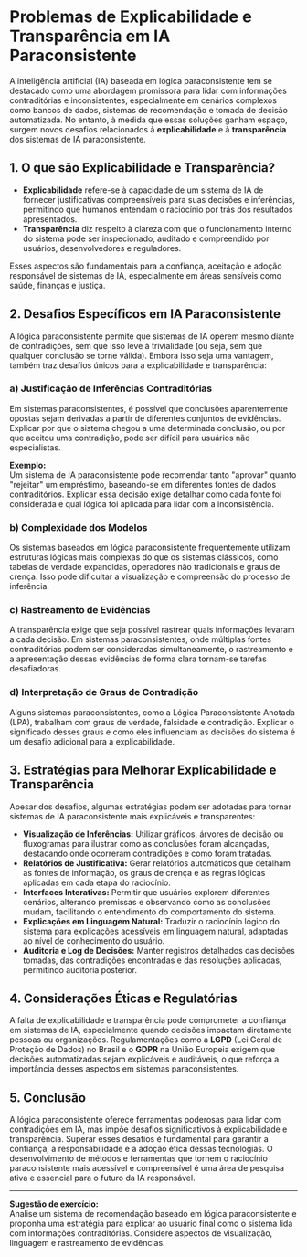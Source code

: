 # Problemas de Explicabilidade e Transparência em IA Paraconsistente

A inteligência artificial (IA) baseada em lógica paraconsistente tem se destacado como uma abordagem promissora para lidar com informações contraditórias e inconsistentes, especialmente em cenários complexos como bancos de dados, sistemas de recomendação e tomada de decisão automatizada. No entanto, à medida que essas soluções ganham espaço, surgem novos desafios relacionados à **explicabilidade** e à **transparência** dos sistemas de IA paraconsistente.

## 1. O que são Explicabilidade e Transparência?

- **Explicabilidade** refere-se à capacidade de um sistema de IA de fornecer justificativas compreensíveis para suas decisões e inferências, permitindo que humanos entendam o raciocínio por trás dos resultados apresentados.
- **Transparência** diz respeito à clareza com que o funcionamento interno do sistema pode ser inspecionado, auditado e compreendido por usuários, desenvolvedores e reguladores.

Esses aspectos são fundamentais para a confiança, aceitação e adoção responsável de sistemas de IA, especialmente em áreas sensíveis como saúde, finanças e justiça.

## 2. Desafios Específicos em IA Paraconsistente

A lógica paraconsistente permite que sistemas de IA operem mesmo diante de contradições, sem que isso leve à trivialidade (ou seja, sem que qualquer conclusão se torne válida). Embora isso seja uma vantagem, também traz desafios únicos para a explicabilidade e transparência:

### a) Justificação de Inferências Contraditórias

Em sistemas paraconsistentes, é possível que conclusões aparentemente opostas sejam derivadas a partir de diferentes conjuntos de evidências. Explicar por que o sistema chegou a uma determinada conclusão, ou por que aceitou uma contradição, pode ser difícil para usuários não especialistas.

**Exemplo:**  
Um sistema de IA paraconsistente pode recomendar tanto "aprovar" quanto "rejeitar" um empréstimo, baseando-se em diferentes fontes de dados contraditórios. Explicar essa decisão exige detalhar como cada fonte foi considerada e qual lógica foi aplicada para lidar com a inconsistência.

### b) Complexidade dos Modelos

Os sistemas baseados em lógica paraconsistente frequentemente utilizam estruturas lógicas mais complexas do que os sistemas clássicos, como tabelas de verdade expandidas, operadores não tradicionais e graus de crença. Isso pode dificultar a visualização e compreensão do processo de inferência.

### c) Rastreamento de Evidências

A transparência exige que seja possível rastrear quais informações levaram a cada decisão. Em sistemas paraconsistentes, onde múltiplas fontes contraditórias podem ser consideradas simultaneamente, o rastreamento e a apresentação dessas evidências de forma clara tornam-se tarefas desafiadoras.

### d) Interpretação de Graus de Contradição

Alguns sistemas paraconsistentes, como a Lógica Paraconsistente Anotada (LPA), trabalham com graus de verdade, falsidade e contradição. Explicar o significado desses graus e como eles influenciam as decisões do sistema é um desafio adicional para a explicabilidade.

## 3. Estratégias para Melhorar Explicabilidade e Transparência

Apesar dos desafios, algumas estratégias podem ser adotadas para tornar sistemas de IA paraconsistente mais explicáveis e transparentes:

- **Visualização de Inferências:** Utilizar gráficos, árvores de decisão ou fluxogramas para ilustrar como as conclusões foram alcançadas, destacando onde ocorreram contradições e como foram tratadas.
- **Relatórios de Justificativa:** Gerar relatórios automáticos que detalham as fontes de informação, os graus de crença e as regras lógicas aplicadas em cada etapa do raciocínio.
- **Interfaces Interativas:** Permitir que usuários explorem diferentes cenários, alterando premissas e observando como as conclusões mudam, facilitando o entendimento do comportamento do sistema.
- **Explicações em Linguagem Natural:** Traduzir o raciocínio lógico do sistema para explicações acessíveis em linguagem natural, adaptadas ao nível de conhecimento do usuário.
- **Auditoria e Log de Decisões:** Manter registros detalhados das decisões tomadas, das contradições encontradas e das resoluções aplicadas, permitindo auditoria posterior.

## 4. Considerações Éticas e Regulatórias

A falta de explicabilidade e transparência pode comprometer a confiança em sistemas de IA, especialmente quando decisões impactam diretamente pessoas ou organizações. Regulamentações como a **LGPD** (Lei Geral de Proteção de Dados) no Brasil e o **GDPR** na União Europeia exigem que decisões automatizadas sejam explicáveis e auditáveis, o que reforça a importância desses aspectos em sistemas paraconsistentes.

## 5. Conclusão

A lógica paraconsistente oferece ferramentas poderosas para lidar com contradições em IA, mas impõe desafios significativos à explicabilidade e transparência. Superar esses desafios é fundamental para garantir a confiança, a responsabilidade e a adoção ética dessas tecnologias. O desenvolvimento de métodos e ferramentas que tornem o raciocínio paraconsistente mais acessível e compreensível é uma área de pesquisa ativa e essencial para o futuro da IA responsável.

---

**Sugestão de exercício:**  
Analise um sistema de recomendação baseado em lógica paraconsistente e proponha uma estratégia para explicar ao usuário final como o sistema lida com informações contraditórias. Considere aspectos de visualização, linguagem e rastreamento de evidências.